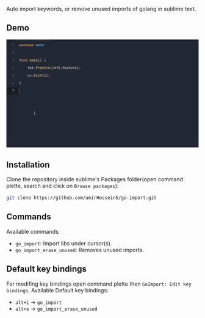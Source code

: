 Auto import keywords, or remove unused imports of golang in sublime text.

## Demo

<div align="center">
  <img src="demo.gif" width="700"/>
</div>

## Installation

Clone the repository inside sublime's Packages folder(open command plette, search and click on `Browse packages`):

```sh
git clone https://github.com/amirHossein5/go-import.git
```

## Commands

Available commands:

- `go_import`: Import libs under cursor(s).
- `go_import_erase_unused`: Removes unused imports.

## Default key bindings

For modifing key bindings open command plette then `GoImport: Edit key bindings`. Available Default key bindings:

- `alt+i` -> `go_import`
- `alt+e` -> `go_import_erase_unused`
